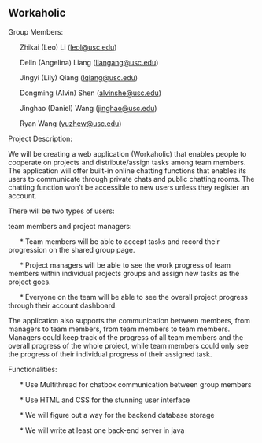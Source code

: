 ## Workaholic

Group Members:

&nbsp;&nbsp;&nbsp;&nbsp;&nbsp;&nbsp;Zhikai (Leo) Li (leol@usc.edu)

&nbsp;&nbsp;&nbsp;&nbsp;&nbsp;&nbsp;Delin (Angelina) Liang (liangang@usc.edu)

&nbsp;&nbsp;&nbsp;&nbsp;&nbsp;&nbsp;Jingyi (Lily) Qiang (lqiang@usc.edu)

&nbsp;&nbsp;&nbsp;&nbsp;&nbsp;&nbsp;Dongming (Alvin) Shen (alvinshe@usc.edu)

&nbsp;&nbsp;&nbsp;&nbsp;&nbsp;&nbsp;Jinghao (Daniel) Wang (jinghao@usc.edu)

&nbsp;&nbsp;&nbsp;&nbsp;&nbsp;&nbsp;Ryan Wang (yuzhew@usc.edu)

Project Description: 

We will be creating a web application (Workaholic) that enables people to cooperate on projects and distribute/assign tasks among team members. The application will offer built-in online chatting functions that enables its users to communicate through private chats and public chatting rooms. The chatting function won’t be accessible to new users unless they register an account. 

There will be two types of users: 

team members and project managers:

&nbsp;&nbsp;&nbsp;&nbsp;&nbsp;&nbsp;* Team members will be able to accept tasks and record their progression on the shared group page. 

&nbsp;&nbsp;&nbsp;&nbsp;&nbsp;&nbsp;* Project managers will be able to see the work progress of team members within individual projects groups and assign new tasks as the project goes. 

&nbsp;&nbsp;&nbsp;&nbsp;&nbsp;&nbsp;* Everyone on the team will be able to see the overall project progress through their account dashboard.

The application also supports the communication between members, from managers to team members, from team members to team members. Managers could keep track of the progress of all team members and the overall progress of the whole project, while team members could only see the progress of their individual progress of their assigned task.

Functionalities:

&nbsp;&nbsp;&nbsp;&nbsp;&nbsp;&nbsp;* Use Multithread for chatbox communication between group members

&nbsp;&nbsp;&nbsp;&nbsp;&nbsp;&nbsp;* Use HTML and CSS for the stunning user interface

&nbsp;&nbsp;&nbsp;&nbsp;&nbsp;&nbsp;* We will figure out a way for the backend database storage

&nbsp;&nbsp;&nbsp;&nbsp;&nbsp;&nbsp;* We will write at least one back-end server in java
